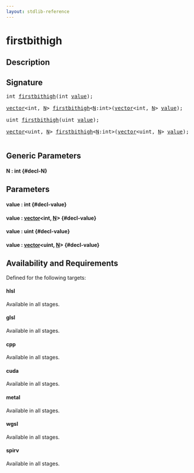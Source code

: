 ```yaml
---
layout: stdlib-reference
---
```


# firstbithigh

## Description





## Signature 

<pre>
<span class="code_keyword">int</span> <a href="/stdlib-reference/global-decls/firstbithigh">firstbithigh</a>(<span class="code_keyword">int</span> <a href="/stdlib-reference/global-decls/firstbithigh#decl-value" class="code_param">value</a>);

<a href="/stdlib-reference/types/vector/index">vector</a>&lt;<span class="code_keyword">int</span>, <a href="/stdlib-reference/global-decls/firstbithigh#decl-N" class="code_var">N</a>&gt; <a href="/stdlib-reference/global-decls/firstbithigh">firstbithigh</a>&lt;<a href="/stdlib-reference/global-decls/firstbithigh#decl-N" class="code_var">N</a>:<span class="code_keyword">int</span>&gt;(<a href="/stdlib-reference/types/vector/index">vector</a>&lt;<span class="code_keyword">int</span>, <a href="/stdlib-reference/global-decls/firstbithigh#decl-N" class="code_var">N</a>&gt; <a href="/stdlib-reference/global-decls/firstbithigh#decl-value" class="code_param">value</a>);

<span class="code_keyword">uint</span> <a href="/stdlib-reference/global-decls/firstbithigh">firstbithigh</a>(<span class="code_keyword">uint</span> <a href="/stdlib-reference/global-decls/firstbithigh#decl-value" class="code_param">value</a>);

<a href="/stdlib-reference/types/vector/index">vector</a>&lt;<span class="code_keyword">uint</span>, <a href="/stdlib-reference/global-decls/firstbithigh#decl-N" class="code_var">N</a>&gt; <a href="/stdlib-reference/global-decls/firstbithigh">firstbithigh</a>&lt;<a href="/stdlib-reference/global-decls/firstbithigh#decl-N" class="code_var">N</a>:<span class="code_keyword">int</span>&gt;(<a href="/stdlib-reference/types/vector/index">vector</a>&lt;<span class="code_keyword">uint</span>, <a href="/stdlib-reference/global-decls/firstbithigh#decl-N" class="code_var">N</a>&gt; <a href="/stdlib-reference/global-decls/firstbithigh#decl-value" class="code_param">value</a>);

</pre>

## Generic Parameters

#### N  : int {#decl-N}

## Parameters

#### value  : int {#decl-value}
#### value  : [vector](/stdlib-reference/types/vector/index)\<int, [N](/stdlib-reference/types/vector/index#decl-N)\> {#decl-value}
#### value  : uint {#decl-value}
#### value  : [vector](/stdlib-reference/types/vector/index)\<uint, [N](/stdlib-reference/types/vector/index#decl-N)\> {#decl-value}

## Availability and Requirements

Defined for the following targets:

#### hlsl
Available in all stages.

#### glsl
Available in all stages.

#### cpp
Available in all stages.

#### cuda
Available in all stages.

#### metal
Available in all stages.

#### wgsl
Available in all stages.

#### spirv
Available in all stages.



